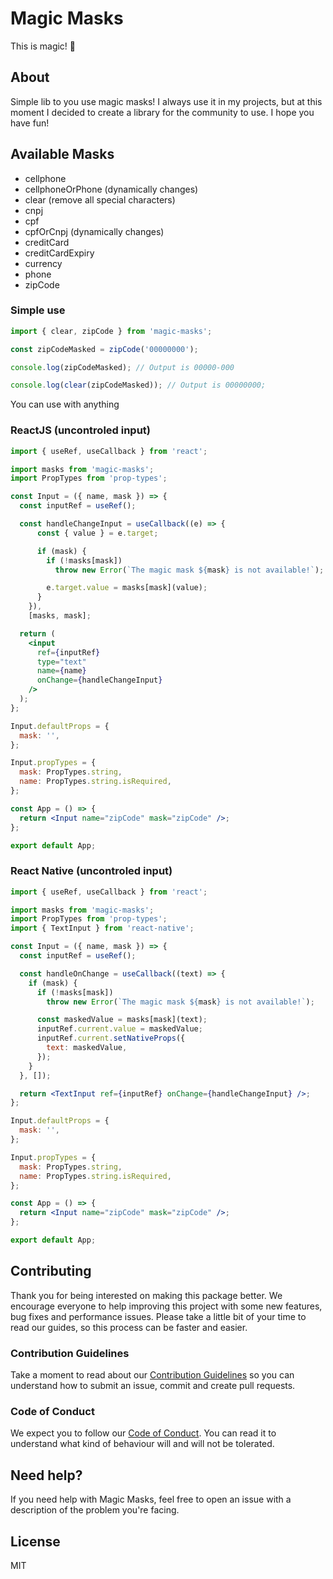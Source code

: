 # Magic Masks

This is magic! 🎩

## About

Simple lib to you use magic masks! I always use it in my projects, but at this moment I decided to create a library for the community to use. I hope you have fun!

## Available Masks

- cellphone
- cellphoneOrPhone (dynamically changes)
- clear (remove all special characters)
- cnpj
- cpf
- cpfOrCnpj (dynamically changes)
- creditCard
- creditCardExpiry
- currency
- phone
- zipCode

### Simple use

```js
import { clear, zipCode } from 'magic-masks';

const zipCodeMasked = zipCode('00000000');

console.log(zipCodeMasked); // Output is 00000-000

console.log(clear(zipCodeMasked)); // Output is 00000000;
```

You can use with anything

### ReactJS (uncontroled input)

```jsx
import { useRef, useCallback } from 'react';

import masks from 'magic-masks';
import PropTypes from 'prop-types';

const Input = ({ name, mask }) => {
  const inputRef = useRef();

  const handleChangeInput = useCallback((e) => {
      const { value } = e.target;

      if (mask) {
        if (!masks[mask])
          throw new Error(`The magic mask ${mask} is not available!`);

        e.target.value = masks[mask](value);
      }
    }),
    [masks, mask];

  return (
    <input
      ref={inputRef}
      type="text"
      name={name}
      onChange={handleChangeInput}
    />
  );
};

Input.defaultProps = {
  mask: '',
};

Input.propTypes = {
  mask: PropTypes.string,
  name: PropTypes.string.isRequired,
};

const App = () => {
  return <Input name="zipCode" mask="zipCode" />;
};

export default App;
```

### React Native (uncontroled input)

```jsx
import { useRef, useCallback } from 'react';

import masks from 'magic-masks';
import PropTypes from 'prop-types';
import { TextInput } from 'react-native';

const Input = ({ name, mask }) => {
  const inputRef = useRef();

  const handleOnChange = useCallback((text) => {
    if (mask) {
      if (!masks[mask])
        throw new Error(`The magic mask ${mask} is not available!`);

      const maskedValue = masks[mask](text);
      inputRef.current.value = maskedValue;
      inputRef.current.setNativeProps({
        text: maskedValue,
      });
    }
  }, []);

  return <TextInput ref={inputRef} onChange={handleChangeInput} />;
};

Input.defaultProps = {
  mask: '',
};

Input.propTypes = {
  mask: PropTypes.string,
  name: PropTypes.string.isRequired,
};

const App = () => {
  return <Input name="zipCode" mask="zipCode" />;
};

export default App;
```

## Contributing

Thank you for being interested on making this package better. We encourage everyone to help improving this project with some new features, bug fixes and performance issues. Please take a little bit of your time to read our guides, so this process can be faster and easier.

### Contribution Guidelines

Take a moment to read about our [Contribution Guidelines](/.github/CONTRIBUTING.md) so you can understand how to submit an issue, commit and create pull requests.

### Code of Conduct

We expect you to follow our [Code of Conduct](/.github/CODE_OF_CONDUCT.md). You can read it to understand what kind of behaviour will and will not be tolerated.

## Need help?

If you need help with Magic Masks, feel free to open an issue with a description of the problem you're facing.

## License

MIT
